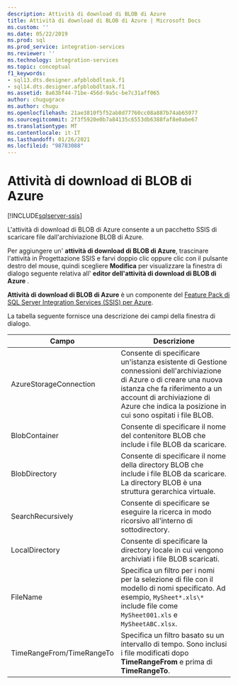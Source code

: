 ```yaml
---
description: Attività di download di BLOB di Azure
title: Attività di download di BLOB di Azure | Microsoft Docs
ms.custom: ''
ms.date: 05/22/2019
ms.prod: sql
ms.prod_service: integration-services
ms.reviewer: ''
ms.technology: integration-services
ms.topic: conceptual
f1_keywords:
- sql13.dts.designer.afpblobdltask.f1
- sql14.dts.designer.afpblobdltask.f1
ms.assetid: 8a63bf44-71be-456d-9a5c-be7c31aff065
author: chugugrace
ms.author: chugu
ms.openlocfilehash: 21ae3810f5f52ab8d77760cc08a887b74ab65977
ms.sourcegitcommit: 2f3f5920e0b7a84135c6553db6388faf8e0abe67
ms.translationtype: MT
ms.contentlocale: it-IT
ms.lasthandoff: 01/26/2021
ms.locfileid: "98783088"
---
```

# <a name="azure-blob-download-task"></a>Attività di download di BLOB di Azure

[!INCLUDE[sqlserver-ssis](../../includes/applies-to-version/sqlserver-ssis.md)]


L'attività di download di BLOB di Azure consente a un pacchetto SSIS di scaricare file dall'archiviazione BLOB di Azure.

Per aggiungere un' **attività di download di BLOB di Azure**, trascinare l'attività in Progettazione SSIS e farvi doppio clic oppure clic con il pulsante destro del mouse, quindi scegliere **Modifica** per visualizzare la finestra di dialogo seguente relativa all' **editor dell'attività di download di BLOB di Azure** .  
  
 **Attività di download di BLOB di Azure** è un componente del [Feature Pack di SQL Server Integration Services (SSIS) per Azure](../../integration-services/azure-feature-pack-for-integration-services-ssis.md).  
  
 La tabella seguente fornisce una descrizione dei campi della finestra di dialogo.  

|**Campo**|**Descrizione**|  
|---|---|
|AzureStorageConnection|Consente di specificare un'istanza esistente di Gestione connessioni dell'archiviazione di Azure o di creare una nuova istanza che fa riferimento a un account di archiviazione di Azure che indica la posizione in cui sono ospitati i file BLOB.|  
|BlobContainer|Consente di specificare il nome del contenitore BLOB che include i file BLOB da scaricare.|  
|BlobDirectory|Consente di specificare il nome della directory BLOB che include i file BLOB da scaricare. La directory BLOB è una struttura gerarchica virtuale.|  
|SearchRecursively|Consente di specificare se eseguire la ricerca in modo ricorsivo all'interno di sottodirectory.|  
|LocalDirectory|Consente di specificare la directory locale in cui vengono archiviati i file BLOB scaricati.|  
|FileName|Specifica un filtro per i nomi per la selezione di file con il modello di nomi specificato. Ad esempio, `MySheet*.xls\*` include file come `MySheet001.xls` e `MySheetABC.xlsx`.|  
|TimeRangeFrom/TimeRangeTo|Specifica un filtro basato su un intervallo di tempo. Sono inclusi i file modificati dopo **TimeRangeFrom** e prima di **TimeRangeTo**.|  
